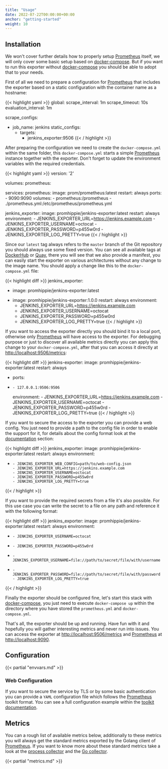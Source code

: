 ```yaml
---
title: "Usage"
date: 2022-07-22T00:00:00+00:00
anchor: "getting-started"
weight: 10
---
```


## Installation

We won't cover further details how to properly setup [Prometheus][prometheus]
itself, we will only cover some basic setup based on [docker-compose][compose].
But if you want to run this exporter without [docker-compose][compose] you
should be able to adopt that to your needs.

First of all we need to prepare a configuration for [Prometheus][prometheus]
that includes the exporter based on a static configuration with the container
name as a hostname:

{{< highlight yaml >}}
global:
  scrape_interval: 1m
  scrape_timeout: 10s
  evaluation_interval: 1m

scrape_configs:
- job_name: jenkins
  static_configs:
  - targets:
    - jenkins_exporter:9506
{{< / highlight >}}

After preparing the configuration we need to create the `docker-compose.yml`
within the same folder, this `docker-compose.yml` starts a simple
[Prometheus][prometheus] instance together with the exporter. Don't forget to
update the environment variables with the required credentials.

{{< highlight yaml >}}
version: '2'

volumes:
  prometheus:

services:
  prometheus:
    image: prom/prometheus:latest
    restart: always
    ports:
      - 9090:9090
    volumes:
      - prometheus:/prometheus
      - ./prometheus.yml:/etc/prometheus/prometheus.yml

  jenkins_exporter:
    image: promhippie/jenkins-exporter:latest
    restart: always
    environment:
      - JENKINS_EXPORTER_URL=https://jenkins.example.com
      - JENKINS_EXPORTER_USERNAME=octocat
      - JENKINS_EXPORTER_PASSWORD=p455w0rd
      - JENKINS_EXPORTER_LOG_PRETTY=true
{{< / highlight >}}

Since our `latest` tag always refers to the `master` branch of the Git
repository you should always use some fixed version. You can see all available
tags at [DockerHub][dockerhub] or [Quay][quayio], there you will see that we
also provide a manifest, you can easily start the exporter on various
architectures without any change to the image name. You should apply a change
like this to the `docker-compose.yml` file:

{{< highlight diff >}}
  jenkins_exporter:
-   image: promhippie/jenkins-exporter:latest
+   image: promhippie/jenkins-exporter:1.0.0
    restart: always
    environment:
      - JENKINS_EXPORTER_URL=https://jenkins.example.com
      - JENKINS_EXPORTER_USERNAME=octocat
      - JENKINS_EXPORTER_PASSWORD=p455w0rd
      - JENKINS_EXPORTER_LOG_PRETTY=true
{{< / highlight >}}

If you want to access the exporter directly you should bind it to a local port,
otherwise only [Prometheus][prometheus] will have access to the exporter. For
debugging purpose or just to discover all available metrics directly you can
apply this change to your `docker-compose.yml`, after that you can access it
directly at [http://localhost:9506/metrics](http://localhost:9506/metrics):

{{< highlight diff >}}
  jenkins-exporter:
    image: promhippie/jenkins-exporter:latest
    restart: always
+   ports:
+     - 127.0.0.1:9506:9506
    environment:
      - JENKINS_EXPORTER_URL=https://jenkins.example.com
      - JENKINS_EXPORTER_USERNAME=octocat
      - JENKINS_EXPORTER_PASSWORD=p455w0rd
      - JENKINS_EXPORTER_LOG_PRETTY=true
{{< / highlight >}}

If you want to secure the access to the exporter you can provide a web config.
You just need to provide a path to the config file in order to enable the
support for it, for details about the config format look at the
[documentation](#web-configuration) section:

{{< highlight diff >}}
  jenkins_exporter:
    image: promhippie/jenkins-exporter:latest
    restart: always
    environment:
+     - JENKINS_EXPORTER_WEB_CONFIG=path/to/web-config.json
      - JENKINS_EXPORTER_URL=https://jenkins.example.com
      - JENKINS_EXPORTER_USERNAME=octocat
      - JENKINS_EXPORTER_PASSWORD=p455w0rd
      - JENKINS_EXPORTER_LOG_PRETTY=true
{{< / highlight >}}

If you want to provide the required secrets from a file it's also possible. For
this use case you can write the secret to a file on any path and reference it
with the following format:

{{< highlight diff >}}
  jenkins_exporter:
    image: promhippie/jenkins-exporter:latest
    restart: always
    environment:
-     - JENKINS_EXPORTER_USERNAME=octocat
-     - JENKINS_EXPORTER_PASSWORD=p455w0rd
+     - JENKINS_EXPORTER_USERNAME=file://path/to/secret/file/with/username
+     - JENKINS_EXPORTER_PASSWORD=file://path/to/secret/file/with/password
      - JENKINS_EXPORTER_LOG_PRETTY=true
{{< / highlight >}}

Finally the exporter should be configured fine, let's start this stack with
[docker-compose][compose], you just need to execute `docker-compose up` within
the directory where you have stored the `prometheus.yml` and
`docker-compose.yml`.

That's all, the exporter should be up and running. Have fun with it and
hopefully you will gather interesting metrics and never run into issues. You can
access the exporter at
[http://localhost:9506/metrics](http://localhost:9506/metrics) and
[Prometheus][prometheus] at [http://localhost:9090](http://localhost:9090).

## Configuration

{{< partial "envvars.md" >}}

### Web Configuration

If you want to secure the service by TLS or by some basic authentication you can
provide a `YAML` configuration file which follows the [Prometheus][prometheus]
toolkit format. You can see a full configuration example within the
[toolkit documentation][toolkit].

## Metrics

You can a rough list of available metrics below, additionally to these metrics
you will always get the standard metrics exported by the Golang client of
[Prometheus][prometheus]. If you want to know more about these standard metrics
take a look at the [process collector][proccollector] and the
[Go collector][gocollector].

{{< partial "metrics.md" >}}

[prometheus]: https://prometheus.io
[compose]: https://docs.docker.com/compose/
[dockerhub]: https://hub.docker.com/r/promhippie/jenkins-exporter/tags/
[quayio]: https://quay.io/repository/promhippie/jenkins-exporter?tab=tags
[toolkit]: https://github.com/prometheus/exporter-toolkit/blob/master/docs/web-configuration.md
[proccollector]: https://github.com/prometheus/client_golang/blob/master/prometheus/process_collector.go
[gocollector]: https://github.com/prometheus/client_golang/blob/master/prometheus/go_collector.go
